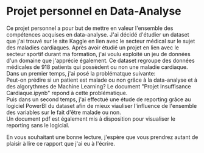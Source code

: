# Projet personnel en Data-Analyse

Ce projet personnel a pour but de mettre en valeur l'ensemble des compétences acquises en data-analyse. 
J'ai décidé d'étudier un dataset que j'ai trouvé sur le site Kaggle en lien avec le secteur médical sur le sujet des maladies cardiaques. Après avoir étudié un projet en lien avec le secteur sportif durant ma formation, j'ai voulu exploité un jeu de données d'un domaine que j'apprécie également.
Ce dataset regroupe des données médicales de 918 patients qui possèdent ou non une maladie cardiaque.  
Dans un premier temps, j'ai posé la problématque suivante:  
Peut-on prédire si un patient est malade ou non grâce à la data-analyse et à des algorythmes de Machine Learning?
Le document "Projet Insuffisance Cardiaque.ipynb" repond à cette problématique.  
Puis dans un second temps, j'ai effectué une étude de reporting grâce au logiciel PowerBI du dataset afin de mieux viauliser l'influence de l'ensemble des variables sur le fait d'être malade ou non.  
Un document pdf est également mis à disposition pour visualiser le reporting sans le logicial.  

En vous souhaitant une bonne lecture, j'espère que vous prendrez autant de plaisir à lire ce rapport que j'ai eu à l'écrire.
